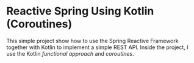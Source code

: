 # Reactive Spring Using Kotlin (Coroutines)

This simple project show how to use the Spring Reactive Framework together with Kotlin to implement a simple REST API.
Inside the project, I use the Kotlin _functional approach_ and _coroutines_.